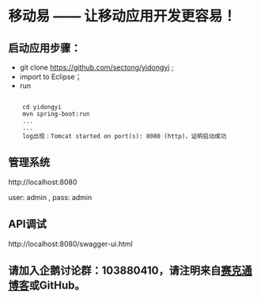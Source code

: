 # 移动易 —— 让移动应用开发更容易！

## 启动应用步骤：

 - git clone https://github.com/sectong/yidongyi ;
 - import to Eclipse；
 - run

```
	
	cd yidongyi
	mvn spring-boot:run
	...
	...
	log出现：Tomcat started on port(s): 8080 (http)，证明启动成功

```

## 管理系统

http://localhost:8080

user: admin , pass: admin

## API调试

http://localhost:8080/swagger-ui.html

## 请加入企鹅讨论群：103880410，请注明来自[赛克通博客](https://blog.sectong.com)或GitHub。